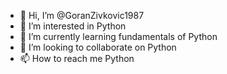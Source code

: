 - 👋 Hi, I’m @GoranZivkovic1987
- 👀 I’m interested in Python
- 🌱 I’m currently learning fundamentals of Python
- 💞️ I’m looking to collaborate on Python
- 📫 How to reach me Python

<!---
GoranZivkovic1987/GoranZivkovic1987 is a ✨ special ✨ repository because its `README.md` (this file) appears on your GitHub profile.
You can click the Preview link to take a look at your changes.
--->
